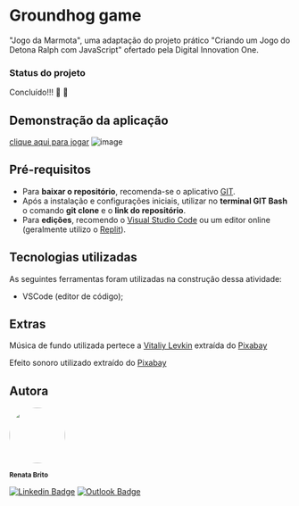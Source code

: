 # Groundhog game
"Jogo da Marmota", uma adaptação do projeto prático "Criando um Jogo do Detona Ralph com JavaScript" ofertado pela Digital Innovation One.

### Status do projeto
Concluído!!! :leaves: :herb:


## Demonstração da aplicação
[clique aqui para jogar](https://renatabc.github.io/memory-s-game-cardcaptors-sakura/)
![image](https://github.com/Renatabc/groundhog-game/assets/93830634/cd424116-8d7b-4b94-86a8-7bc14f5141d5)



## Pré-requisitos
- Para **baixar o repositório**, recomenda-se o aplicativo [GIT](https://git-scm.com/downloads).
- Após a instalação e configurações iniciais, utilizar no **terminal GIT Bash** o comando **git clone** e o **link do repositório**.
- Para **edições**, recomendo o [Visual Studio Code](https://code.visualstudio.com/download) ou um editor online (geralmente utilizo o [Replit](http://replit.com)).


## Tecnologias utilizadas
As seguintes ferramentas foram utilizadas na construção dessa atividade:
- VSCode (editor de código);

## Extras
Música de fundo utilizada pertece a <a href="https://pixabay.com/pt/users/lemonmusicstudio-14942887/?utm_source=link-attribution&utm_medium=referral&utm_campaign=music&utm_content=133219">Vitaliy Levkin</a> extraída do <a href="https://pixabay.com/music//?utm_source=link-attribution&utm_medium=referral&utm_campaign=music&utm_content=133219">Pixabay</a>

Efeito sonoro utilizado extraído do <a href="https://pixabay.com/?utm_source=link-attribution&utm_medium=referral&utm_campaign=music&utm_content=6120">Pixabay</a>


## Autora
<img style="border-radius: 50%;" src="https://avatars.githubusercontent.com/u/93830634?s=400&u=6adaba5d61e8bc151b25462fb36582bb32a7e146&v=4" width="100px;" height="100px;" alt=""/>

<sub><b>Renata Brito</b></sub>

[![Linkedin Badge](https://img.shields.io/badge/-Renata-blue?style=flat-square&logo=Linkedin&logoColor=white&link=https://www.linkedin.com/in/renata-brito-601b83222/)](https://www.linkedin.com/in/renata-brito-601b83222/)
[![Outlook Badge](https://img.shields.io/badge/-renatabc12@outlook.com-c14438?style=flat-square&logo=Outlook&logoColor=white&link=mailto:renatabc12@outlook.com)](mailto:renatabc12@outlook.com)
